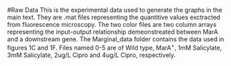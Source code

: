 #Raw Data
This is the experimental data used to generate the graphs in the main text. They are  .mat files representing the quantitive values exctracted from fluorescence microscopy. The two color files are two column arrays representing the input-output relationship demeonstreated between MarA and a downstream gene. The Marginal_data folder contains the data used in figures 1C and 1F. Files named 0-5 are of Wild type, MarA$^+$, 1mM Salicylate, 3mM Salicylate, 2ug/L Cipro and 4ug/L Cipro, respectively.
